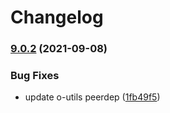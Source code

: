 # Changelog

### [9.0.2](https://www.github.com/Financial-Times/origami-monorepo/compare/o-header-v9.0.1...o-header-v9.0.2) (2021-09-08)


### Bug Fixes

* update o-utils peerdep ([1fb49f5](https://www.github.com/Financial-Times/origami-monorepo/commit/1fb49f57f6802c23d90190275a9517d73987b392))
